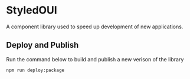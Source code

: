 # StyledOUI

A component library used to speed up development of new applications.

## Deploy and Publish 
Run the command below to build and publish a new verison of the library
```
npm run deploy:package
```